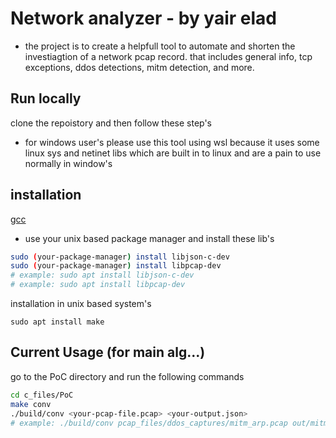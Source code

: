 # Network analyzer - by yair elad

- the project is to create a helpfull tool to automate and shorten the investiagtion of a network pcap record. that includes general info, tcp exceptions, ddos detections, mitm detection, and more.

## Run locally
clone the repoistory and then follow these step's
- for windows user's please use this tool using wsl because it uses some linux sys and netinet libs which are built in to linux and are a pain to use normally in window's
## installation
[gcc](https://gcc.gnu.org/install/)
- use your unix based package manager and install these lib's
```sh
sudo (your-package-manager) install libjson-c-dev
sudo (your-package-manager) install libpcap-dev
# example: sudo apt install libjson-c-dev 
# example: sudo apt install libpcap-dev 
```
<!-- [make - windows](https://gnuwin32.sourceforge.net/packages/make.htm) -->


installation in unix based system's
```
sudo apt install make
```
## Current Usage (for main alg...)
go to the PoC directory and run the following commands
```sh
cd c_files/PoC
make conv
./build/conv <your-pcap-file.pcap> <your-output.json>
# example: ./build/conv pcap_files/ddos_captures/mitm_arp.pcap out/mitm.json
```